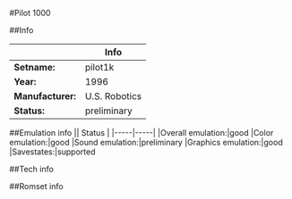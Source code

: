 #Pilot 1000

##Info

||Info|
|-----|-----|
|**Setname:**|pilot1k
|**Year:**|1996
|**Manufacturer:**|U.S. Robotics
|**Status:**|preliminary

##Emulation info
|| Status |
|-----|-----|
|Overall emulation:|good
|Color emulation:|good
|Sound emulation:|preliminary
|Graphics emulation:|good
|Savestates:|supported

##Tech info

##Romset info

<!--- START OF EDITED COMMENT DO NOT TOUCH TEXT ABOVE-->
